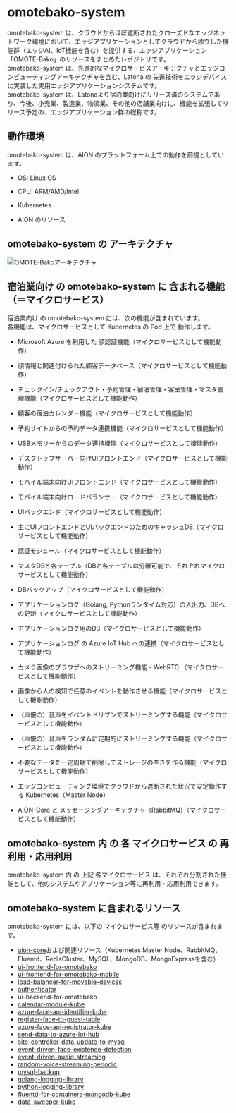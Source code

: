 # omotebako-system
omotebako-system は、クラウドからほぼ遮断されたクローズドなエッジネットワーク環境において、エッジアプリケーションとしてクラウドから独立した機能群（エッジAI、IoT機能を含む）を提供する、エッジアプリケーション「OMOTE-Bako」のリソースをまとめたレポジトリです。    
omotebako-system は、先進的なマイクロサービスアーキテクチャとエッジコンピューティングアーキテクチャを含む、Latona の 先進技術をエッジデバイスに実装した実用エッジアプリケーションシステムです。  
omotebako-system は、Latonaより宿泊業向けにリリース済のシステムであり、今後、小売業、製造業、物流業、その他の店舗業向けに、機能を拡張してリリース予定の、エッジアプリケーション群の総称です。    


## 動作環境

omotebako-system は、AION のプラットフォーム上での動作を前提としています。  

* OS: Linux OS  

* CPU: ARM/AMD/Intel  

* Kubernetes  

* AION のリソース  


## omotebako-system の アーキテクチャ  
![OMOTE-Bakoアーキテクチャ](documents/omotebako_architecture_20211016.drawio.png)    


## 宿泊業向け の omotebako-system に 含まれる機能（＝マイクロサービス）  
宿泊業向け の omotebako-system には、次の機能が含まれています。    
各機能は、マイクロサービスとして Kubernetes の Pod 上で 動作します。  

* Microsoft Azure を利用した 顔認証機能（マイクロサービスとして機能動作）   

* 顔情報と関連付けられた顧客データベース（マイクロサービスとして機能動作）  

* チェックイン/チェックアウト・予約管理・宿泊管理・客室管理・マスタ管理機能（マイクロサービスとして機能動作）  

* 顧客の宿泊カレンダー機能（マイクロサービスとして機能動作）  

* 予約サイトからの予約データ連携機能（マイクロサービスとして機能動作）　　

* USBメモリーからのデータ連携機能（マイクロサービスとして機能動作）　　

* デスクトップサーバー向けUIフロントエンド（マイクロサービスとして機能動作）　　

* モバイル端末向けUIフロントエンド（マイクロサービスとして機能動作）　　

* モバイル端末向けロードバランサー（マイクロサービスとして機能動作）  

* UIバックエンド（マイクロサービスとして機能動作）　　

* 主にUIフロントエンドとUIバックエンドのためのキャッシュDB（マイクロサービスとして機能動作）  

* 認証モジュール（マイクロサービスとして機能動作）  

* マスタDBと各テーブル（DBと各テーブルは分離可能で、それぞれマイクロサービスとして機能動作）  

* DBバックアップ（マイクロサービスとして機能動作）  

* アプリケーションログ（Golang, Pythonランタイム対応）の入出力、DBへの更新（マイクロサービスとして機能動作）   

* アプリケーションログ用のDB（マイクロサービスとして機能動作）   

* アプリケーションログ の Azure IoT Hub への連携（マイクロサービスとして機能動作）  

* カメラ画像のブラウザへのストリーミング機能 - WebRTC （マイクロサービスとして機能動作）   

* 画像から人の検知で任意のイベントを動作させる機能（マイクロサービスとして機能動作）  

* （声優の）音声をイベントドリブンでストリーミングする機能（マイクロサービスとして機能動作）    

* （声優の）音声をランダムに定期的にストリーミングする機能（マイクロサービスとして機能動作）  

* 不要なデータを一定周期で削除してストレージの空きを作る機能（マイクロサービスとして機能動作）  

* エッジコンピューティング環境でクラウドから遮断された状況で安定動作する Kubernetes（Master Node）    

* AION-Core と メッセージングアーキテクチャ（RabbitMQ）（マイクロサービスとして機能動作）  

## omotebako-system 内 の 各 マイクロサービス の 再利用・応用利用   
omotebako-system 内 の 上記 各マイクロサービス は、それぞれ分割された機能として、他のシステムやアプリケーション等に再利用・応用利用できます。  

## omotebako-system に含まれるリソース  
omotebako-system には、以下の マイクロサービス等 のリソースが含まれます。  

* [aion-core](https://github.com/latonaio/aion-core)および関連リソース（Kubernetes Master Node、RabbitMQ、Fluentd、RedisCluster、MySQL、MongoDB、MongoExpressを含む）   
* [ui-frontend-for-omotebako](https://github.com/latonaio/ui-frontend-for-omotebako)    
* [ui-frontend-for-omotebako-mobile](https://github.com/latonaio/ui-frontend-for-omotebako-mobile)    
* [load-balancer-for-movable-devices](https://github.com/latonaio/load-balancer-for-movable-devices)   
* [authenticator](https://github.com/latonaio/authenticator)  
* ui-backend-for-omotebako  
* [calendar-module-kube](https://github.com/latonaio/calendar-module-kube)   
* [azure-face-api-identifier-kube](https://github.com/latonaio/azure-face-api-identifier-kube)     
* [register-face-to-guest-table](https://github.com/latonaio/register-face-to-guest-table-kube)     
* [azure-face-api-registrator-kube](https://github.com/latonaio/azure-face-api-registrator-kube)    
* [send-data-to-azure-iot-hub](https://github.com/latonaio/send-data-to-azure-iot-hub)    
* [site-controller-data-update-to-mysql](https://github.com/latonaio/site-controller-data-update-to-mysql)  
* [event-driven-face-existence-detection](https://github.com/latonaio/event-driven-face-existence-detection)    
* [event-driven-audio-streaming](https://github.com/latonaio/event-driven-audio-streaming)  
* [random-voice-streaming-periodic](https://github.com/latonaio/random-voice-streaming-periodic)    
* [mysql-backup](https://github.com/latonaio/mysql-backup)      
* [golang-logging-library](https://github.com/latonaio/golang-logging-library)   
* [python-logging-library](https://github.com/latonaio/python-logging-library)   
* [fluentd-for-containers-mongodb-kube](https://github.com/latonaio/fluentd-for-containers-mongodb-kube)  
* [data-sweeper-kube](https://github.com/latonaio/data-sweeper-kube)  